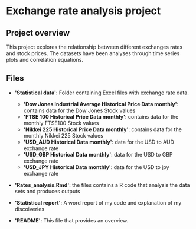 # Exchange rate analysis project

## Project overview 
This project explores the relationship between different exchanges rates and stock prices. The datasets have been analyses through time series plots and correlation equations.

## Files
- **'Statistical data'**: Folder containing Excel files with exchange rate data.
  - **'Dow Jones Industrial Average Historical Price Data monthly'**: contains data for the Dow Jones Stock values
  - **'FTSE 100 Historical Price Data monthly'**: contains data for the monthly FTSE100 Stock values
  - **'Nikkei 225 Historical Price Data monthly'**: contains data for the monthly Nikkei 225 Stock values
  - **'USD_AUD Historical Data monthly'**: data for the USD to AUD exchange rate
  - **'USD_GBP Historical Data monthly'**:  data for the USD to GBP exchange rate
  - **'USD_JPY Historical Data monthly'**:  data for the USD to jpy exchange rate
    
- **'Rates_analysis.Rmd'**: the files contains a R code that analysis the data sets and produces outputs
- **'Statistical report'**: A word report of my code and explanation of my discoiveries
- **'README'**: This file that provides an overview.
